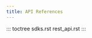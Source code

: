 ```yaml
---
title: API References
---
```


::: toctree
sdks.rst rest_api.rst
:::

<!--
  Licensed under Creative Commons Attribution 4.0 International License
  https://creativecommons.org/licenses/by/4.0/
-->
